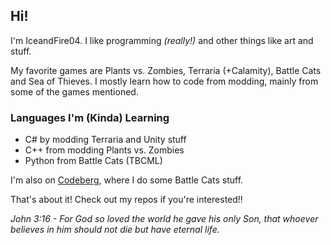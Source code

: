 ## Hi!
I'm IceandFire04. I like programming _(really!)_ and other things like art and stuff.

My favorite games are Plants vs. Zombies, Terraria (+Calamity), Battle Cats and Sea of Thieves. 
I mostly learn how to code from modding, mainly from some of the games mentioned.

### Languages I'm (Kinda) Learning
- C# by modding Terraria and Unity stuff
- C++ from modding Plants vs. Zombies
- Python from Battle Cats (TBCML)

I'm also on [Codeberg](https://codeberg.org/IceandFire04), where I do some Battle Cats stuff.

That's about it! Check out my repos if you're interested!!

_John 3:16 - For God so loved the world he gave his only Son, that whoever believes in him should not die but have eternal life._
